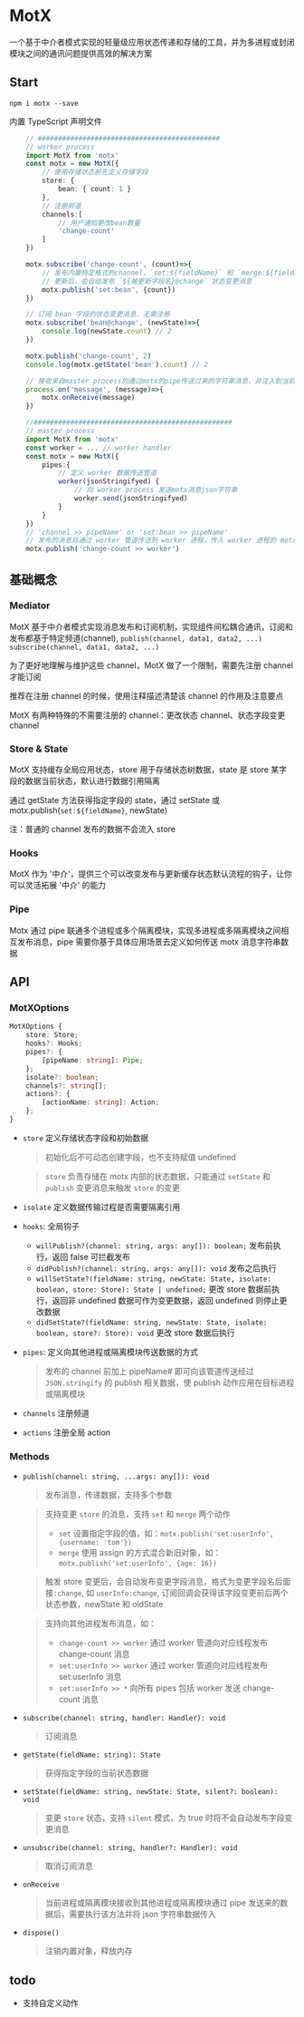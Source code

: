 # MotX

一个基于中介者模式实现的轻量级应用状态传递和存储的工具，并为多进程或封闭模块之间的通讯问题提供高效的解决方案

## Start

`npm i motx --save`

内置 TypeScript 声明文件

```typescript
    // #############################################
    // worker process
    import MotX from 'motx'
    const motx = new MotX({
        // 使用存储状态前先定义存储字段
        store: {
            bean: { count: 1 }
        },
        // 注册频道
        channels:[
            // 用户通知更改bean数量
            'change-count'
        ]
    })

    motx.subscribe('change-count', (count)=>{
        // 发布内置特定格式的channel，`set:${fieldName}` 和 `merge:${fieldName}`，可更新store状态
        // 更新后，会自动发布 `${被更新字段名}@change` 状态变更消息
        motx.publish('set:bean', {count})
    })

    // 订阅 bean 字段的状态变更消息，无需注册
    motx.subscribe('bean@change', (newState)=>{
        console.log(newState.count) // 2
    })

    motx.publish('change-count', 2)
    console.log(motx.getState('bean').count) // 2

    // 接收来自master process的通过motx的pipe传送过来的字符串消息，并注入到当前motx对象，当前motx将会发布相应消息
    process.on('message', (message)=>{
        motx.onReceive(message)
    })

    //#################################################
    // master process
    import MotX from 'motx'
    const worker = ... // worker handler
    const motx = new MotX({
        pipes:{
            // 定义 worker 数据传送管道
            worker(jsonStringifyed) {
                // 向 worker process 发送motx消息json字符串
                worker.send(jsonStringifyed)
            }
        }
    })
    // 'channel >> pipeName' or 'set:bean >> pipeName'
    // 发布的消息将通过 worker 管道传送到 worker 进程，传入 worker 进程的 motx.onRecieve 触发发布消息
    motx.publish('change-count >> worker')

```

## 基础概念

### Mediator

MotX 基于中介者模式实现消息发布和订阅机制，实现组件间松耦合通讯，订阅和发布都基于特定频道(channel), `publish(channel, data1, data2, ...)` `subscribe(channel, data1, data2, ...)`

为了更好地理解与维护这些 channel，MotX 做了一个限制，需要先注册 channel 才能订阅

推荐在注册 channel 的时候，使用注释描述清楚该 channel 的作用及注意要点

MotX 有两种特殊的不需要注册的 channel：更改状态 channel、状态字段变更 channel

### Store & State

MotX 支持缓存全局应用状态，store 用于存储状态树数据，state 是 store 某字段的数据当前状态，默认进行数据引用隔离

通过 getState 方法获得指定字段的 state，通过 setState 或 motx.publish(`set:${fieldName}`, newState)

注：普通的 channel 发布的数据不会流入 store

### Hooks

MotX 作为 '中介'，提供三个可以改变发布与更新缓存状态默认流程的钩子，让你可以灵活拓展 '中介' 的能力

### Pipe

Motx 通过 pipe 联通多个进程或多个隔离模块，实现多进程或多隔离模块之间相互发布消息，pipe 需要你基于具体应用场景去定义如何传送 motx 消息字符串数据

## API

### MotXOptions

```typescript
MotXOptions {
    store: Store;
    hooks?: Hooks;
    pipes?: {
        [pipeName: string]: Pipe;
    };
    isolate?: boolean;
    channels?: string[];
    actions?: {
        [actionName: string]: Action;
    };
}
```

-   `store` 定义存储状态字段和初始数据

    > 初始化后不可动态创建字段，也不支持赋值 undefined

    > `store` 负责存储在 motx 内部的状态数据，只能通过 `setState` 和 `publish` 变更消息来触发 `store` 的变更

-   `isolate` 定义数据传输过程是否需要隔离引用
-   `hooks`: 全局钩子
    -   `willPublish?(channel: string, args: any[]): boolean;` 发布前执行，返回 false 可拦截发布
    -   `didPublish?(channel: string, args: any[]): void` 发布之后执行
    -   `willSetState?(fieldName: string, newState: State, isolate: boolean, store: Store): State | undefined;` 更改 store 数据前执行，返回非 undefined 数据可作为变更数据，返回 undefined 则停止更改数据
    -   `didSetState?(fieldName: string, newState: State, isolate: boolean, store?: Store): void` 更改 store 数据后执行
-   `pipes`: 定义向其他进程或隔离模块传送数据的方式
    > 发布的 channel 前加上 pipeName# 即可向该管道传送经过`JSON.stringify` 的 publish 相关数据，使 publish 动作应用在目标进程或隔离模块
-   `channels` 注册频道
-   `actions` 注册全局 action

### Methods

-   `publish(channel: string, ...args: any[]): void`

    > 发布消息，传递数据，支持多个参数

    > 支持变更 `store` 的消息，支持 `set` 和 `merge` 两个动作
    >
    > -   `set` 设置指定字段的值，如：`motx.publish('set:userInfo', {username: 'tom'})`
    > -   `merge` 使用 assign 的方式混合新旧对象，如：`motx.publish('set:userInfo', {age: 16})`

    > 触发 store 变更后，会自动发布变更字段消息，格式为变更字段名后面接`:change`, 如 `userInfo:change`, 订阅回调会获得该字段变更前后两个状态参数，newState 和 oldState

    > 支持向其他进程发布消息，如：
    >
    > -   `change-count >> worker` 通过 worker 管道向对应线程发布 change-count 消息
    > -   `set:userInfo >> worker` 通过 worker 管道向对应线程发布 set:userInfo 消息
    > -   `set:userInfo >> *` 向所有 pipes 包括 worker 发送 change-count 消息

-   `subscribe(channel: string, handler: Handler): void`
    > 订阅消息
-   `getState(fieldName: string): State`
    > 获得指定字段的当前状态数据
-   `setState(fieldName: string, newState: State, silent?: boolean): void`
    > 变更 `store` 状态，支持 `silent` 模式，为 true 时将不会自动发布字段变更消息
-   `unsubscribe(channel: string, handler?: Handler): void`
    > 取消订阅消息
-   `onReceive`
    > 当前进程或隔离模块接收到其他进程或隔离模块通过 pipe 发送来的数据后，需要执行该方法并将 json 字符串数据传入
-   `dispose()`
    > 注销内置对象，释放内存

## todo

-   支持自定义动作
